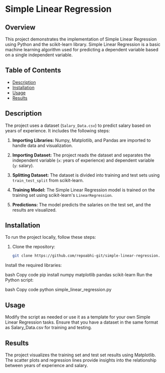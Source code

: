 # Simple Linear Regression

## Overview

This project demonstrates the implementation of Simple Linear Regression using Python and the scikit-learn library. Simple Linear Regression is a basic machine learning algorithm used for predicting a dependent variable based on a single independent variable.

## Table of Contents

- [Description](#description)
- [Installation](#installation)
- [Usage](#usage)
- [Results](#results)

## Description

The project uses a dataset (`Salary_Data.csv`) to predict salary based on years of experience. It includes the following steps:

1. **Importing Libraries:** Numpy, Matplotlib, and Pandas are imported to handle data and visualization.

2. **Importing Dataset:** The project reads the dataset and separates the independent variable (`x`: years of experience) and dependent variable (`y`: salary).

3. **Splitting Dataset:** The dataset is divided into training and test sets using `train_test_split` from scikit-learn.

4. **Training Model:** The Simple Linear Regression model is trained on the training set using scikit-learn's `LinearRegression`.

5. **Predictions:** The model predicts the salaries on the test set, and the results are visualized.
## Installation

To run the project locally, follow these steps:

1. Clone the repository:

   ```bash
   git clone https://github.com/repoabhi-git/simple-linear-regression.git
Install the required libraries:

bash
Copy code
pip install numpy matplotlib pandas scikit-learn
Run the Python script:

bash
Copy code
python simple_linear_regression.py
## Usage
Modify the script as needed or use it as a template for your own Simple Linear Regression tasks. Ensure that you have a dataset in the same format as Salary_Data.csv for training and testing.

## Results
The project visualizes the training set and test set results using Matplotlib. The scatter plots and regression lines provide insights into the relationship between years of experience and salary.
